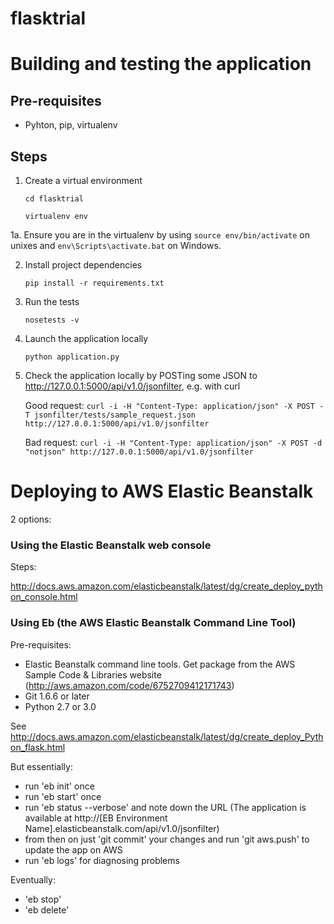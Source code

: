 flasktrial
==========

# Building and testing the application

## Pre-requisites

* Pyhton, pip, virtualenv

## Steps

1. Create a virtual environment

    `cd flasktrial`

    `virtualenv env`

1a. Ensure you are in the virtualenv by using `source env/bin/activate` on unixes and `env\Scripts\activate.bat` on Windows.

2. Install project dependencies

    `pip install -r requirements.txt`

3. Run the tests

    `nosetests -v`

4. Launch the application locally

    `python application.py`

5. Check the application locally by POSTing some JSON to http://127.0.0.1:5000/api/v1.0/jsonfilter, e.g. with curl

    Good request: `curl -i -H "Content-Type: application/json" -X POST -T jsonfilter/tests/sample_request.json http://127.0.0.1:5000/api/v1.0/jsonfilter`

    Bad request: `curl -i -H "Content-Type: application/json" -X POST -d "notjson" http://127.0.0.1:5000/api/v1.0/jsonfilter`


# Deploying to AWS Elastic Beanstalk

2 options:

### Using the Elastic Beanstalk web console

Steps:

http://docs.aws.amazon.com/elasticbeanstalk/latest/dg/create_deploy_python_console.html

### Using Eb (the AWS Elastic Beanstalk Command Line Tool)

Pre-requisites:

* Elastic Beanstalk command line tools. Get package from the AWS Sample Code & Libraries website (http://aws.amazon.com/code/6752709412171743)
* Git 1.6.6 or later
* Python 2.7 or 3.0

See http://docs.aws.amazon.com/elasticbeanstalk/latest/dg/create_deploy_Python_flask.html

But essentially: 

* run 'eb init' once
* run 'eb start' once
* run 'eb status --verbose' and note down the URL (The application is available at http://[EB Environment Name].elasticbeanstalk.com/api/v1.0/jsonfilter)
* from then on just 'git commit' your changes and run 'git aws.push' to update the app on AWS
* run 'eb logs' for diagnosing problems

Eventually:

* 'eb stop'
* 'eb delete'
